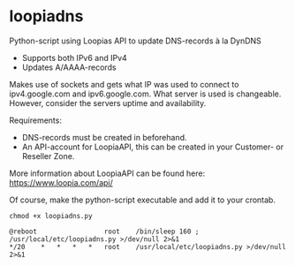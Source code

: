 loopiadns
=========

Python-script using Loopias API to update DNS-records à la DynDNS

* Supports both IPv6 and IPv4
* Updates A/AAAA-records

Makes use of sockets and gets what IP was used to connect to ipv4.google.com and ipv6.google.com.
What server is used is changeable. However, consider the servers uptime and availability.

Requirements:
* DNS-records must be created in beforehand.
* An API-account for LoopiaAPI, this can be created in your Customer- or Reseller Zone.

More information about LoopiaAPI can be found here: https://www.loopia.com/api/

Of course, make the python-script executable and add it to your crontab.

`chmod +x loopiadns.py`

```
@reboot					root	/bin/sleep 160 ; /usr/local/etc/loopiadns.py >/dev/null 2>&1
*/20	*	*	*	*	root	/usr/local/etc/loopiadns.py >/dev/null 2>&1
```
